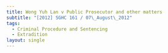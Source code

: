 ```yaml
---
title: Wong Yuh Lan v Public Prosecutor and other matters
subtitle: "[2012] SGHC 161 / 07\_August\_2012"
tags:
  - Criminal Procedure and Sentencing
  - Extradition
layout: single
---
```



